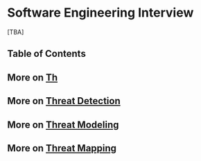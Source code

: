 # Software Engineering Interview

[TBA]

## Table of Contents

## More on [Th](https://github.com/paulveillard/cybersecurity-threats)
## More on [Threat Detection](https://github.com/paulveillard/cybersecurity-threat-detection)
## More on [Threat Modeling](https://github.com/paulveillard/cybersecurity-threat-modeling)
## More on [Threat Mapping](https://github.com/paulveillard/cybersecurity-threat-map)
